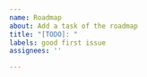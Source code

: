 ```yaml
---
name: Roadmap
about: Add a task of the roadmap
title: "[TODO]: "
labels: good first issue
assignees: ''

---
```



